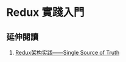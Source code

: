 # Redux 實踐入門

## 延伸閱讀
1. [Redux架构实践——Single Source of Truth](http://react-china.org/t/redux-single-source-of-truth/5564)